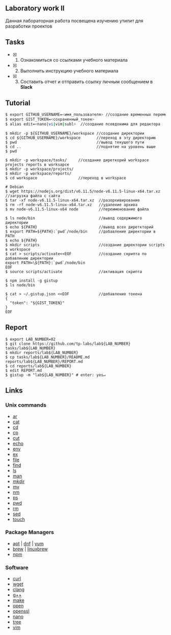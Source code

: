 ## Laboratory work II

Данная лабораторная работа посвещена изучению утилит для разработки проектов

## Tasks

- [x] 1. Ознакомиться со ссылками учебного материала
- [x] 2. Выполнить инструкцию учебного материала
- [x] 3. Составить отчет и отправить ссылку личным сообщением в **Slack**
 
## Tutorial

```bash
$ export GITHUB_USERNAME=<имя_пользователя> //создание временных переменных с именем пользователся и токеном
$ export GIST_TOKEN=<сохраненный_токен>
$ alias edit=<nano|vi|vim|subl>  //создание псевдонима для редактора
```

```ShellSession
$ mkdir -p ${GITHUB_USERNAME}/workspace //создание директории
$ cd ${GITHUB_USERNAME}/workspace       //переход в эту директорию
$ pwd                                   //вывод текущего пути
$ cd ..                                 //поднятие на уровень выше
$ pwd
```

```ShellSession
$ mkdir -p workspace/tasks/     //создание диреткорий workspace projects reports в worksapce
$ mkdir -p workspace/projects/
$ mkdir -p workspace/reports/
$ cd workspace                  //переход в workspace
```

```ShellSession
# Debian
$ wget https://nodejs.org/dist/v6.11.5/node-v6.11.5-linux-x64.tar.xz //загрузка файла с сайта
$ tar -xf node-v6.11.5-linux-x64.tar.xz  //разорхивирование
$ rm -rf node-v6.11.5-linux-x64.tar.xz   //удаление архива
$ mv node-v6.11.5-linux-x64 node         //переименование файла
```

```ShellSession
$ ls node/bin                            //вывод содержимого директории
$ echo ${PATH}                           //вывод всех диреткторий
$ export PATH=${PATH}:`pwd`/node/bin     //добавление директории в PATH
$ echo ${PATH}                          
$ mkdir scripts                          //создание директории scripts в workspace
$ cat > scripts/activate<<EOF            //создание скрипта по добавлению директории
export PATH=\${PATH}:`pwd`/node/bin
EOF
$ source scripts/activate                //активация скрипта
```

```ShellSession
$ npm install -g gistup
$ ls node/bin
```

```ShellSession
$ cat > ~/.gistup.json <<EOF             //добавление токена
{
  "token": "${GIST_TOKEN}"
}
EOF
```

## Report

```ShellSession
$ export LAB_NUMBER=02
$ git clone https://github.com/tp-labs/lab${LAB_NUMBER} tasks/lab${LAB_NUMBER}
$ mkdir reports/lab${LAB_NUMBER}
$ cp tasks/lab${LAB_NUMBER}/README.md reports/lab${LAB_NUMBER}/REPORT.md
$ cd reports/lab${LAB_NUMBER}
$ edit REPORT.md
$ gistup -m "lab${LAB_NUMBER}" # enter: yes↵
```

## Links

### Unix commands

- [ar](https://en.wikipedia.org/wiki/Ar_(Unix))
- [cat](https://en.wikipedia.org/wiki/Cat_(Unix))
- [cd](https://en.wikipedia.org/wiki/Cd_(command))
- [cp](https://en.wikipedia.org/wiki/Cp_(Unix))
- [cut](https://en.wikipedia.org/wiki/Cut_(Unix))
- [echo](https://en.wikipedia.org/wiki/Echo_(command))
- [env](https://en.wikipedia.org/wiki/Env_(shell))
- [ex](https://en.wikipedia.org/wiki/Ex_(editor))
- [file](https://en.wikipedia.org/wiki/File_(command))
- [find](https://en.wikipedia.org/wiki/Find)
- [ls](https://en.wikipedia.org/wiki/Ls)
- [man](https://en.wikipedia.org/wiki/Man_page)
- [mkdir](https://en.wikipedia.org/wiki/Mkdir)
- [mv](https://en.wikipedia.org/wiki/Mv)
- [nm](https://en.wikipedia.org/wiki/Nm_(Unix))
- [ps](https://en.wikipedia.org/wiki/Ps_(Unix))
- [pwd](https://en.wikipedia.org/wiki/Pwd)
- [rm](https://en.wikipedia.org/wiki/Rm_(Unix))
- [sed](https://en.wikipedia.org/wiki/Sed)
- [touch](https://en.wikipedia.org/wiki/Touch_(Unix))

### Package Managers

- [apt](http://help.ubuntu.ru/wiki/apt) | [dnf](https://en.wikipedia.org/wiki/DNF_(software)) | [yum](https://fedoraproject.org/wiki/Yum/ru)
- [brew](https://brew.sh) | [linuxbrew](http://linuxbrew.sh)
- [npm](https://docs.npmjs.com)

### Software

- [curl](https://www.gitbook.com/book/bagder/everything-curl/details)
- [wget](https://www.gnu.org/software/wget/manual/wget.pdf)
- [clang](https://clang.llvm.org)
- [g++](https://gcc.gnu.org/onlinedocs/gcc-4.0.2/gcc/G_002b_002b-and-GCC.html)
- [make](https://en.wikipedia.org/wiki/Make_(software))
- [open](https://developer.apple.com/legacy/library/documentation/Darwin/Reference/ManPages/man1/open.1.html)
- [openssl](https://www.openssl.org)
- [nano](https://www.nano-editor.org)
- [tree](https://linux.die.net/man/1/tree)
- [vim](http://www.vim.org)
